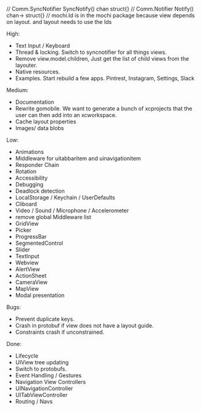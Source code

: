 // Comm.SyncNotifier SyncNotify() chan struct{}
// Comm.Notifier Notify() chan-> struct{}
// mochi.Id is in the mochi package because view depends on layout. and layout needs to use the Ids

High:
* Text Input / Keyboard
* Thread & locking. Switch to syncnotifier for all things views.
* Remove view.model.children, Just get the list of child views from the layouter.
* Native resources.
* Examples. Start rebuild a few apps. Pintrest, Instagram, Settings, Slack

Medium:
* Documentation
* Rewrite gomobile. We want to generate a bunch of xcprojects that the user can then add into an xcworkspace.
* Cache layout properties
* Images/ data blobs

Low:
* Animations
* Middleware for uitabbaritem and uinavigationitem
* Responder Chain
* Rotation
* Accessibility
* Debugging
* Deadlock detection
* LocalStorage / Keychain / UserDefaults
* Cliboard
* Video / Sound / Microphone / Accelerometer
* remove global Middleware list
* GridView
* Picker
* ProgressBar
* SegmentedControl
* Slider
* TextInput
* Webview
* AlertView
* ActionSheet
* CameraView
* MapView
* Modal presentation

Bugs:
* Prevent duplicate keys.
* Crash in protobuf if view does not have a layout guide.
* Constraints crash if unconstrained.

Done:
* Lifecycle
* UIView tree updating
* Switch to protobufs.
* Event Handling / Gestures
* Navigation View Controllers
* UINavigationController
* UITabViewController
* Routing / Navs